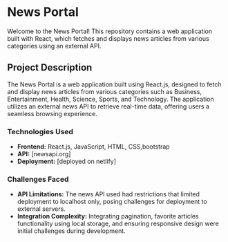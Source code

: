 # News Portal

Welcome to the News Portal! This repository contains a web application built with React, which fetches and displays news articles from various categories using an external API.

## Project Description

The News Portal is a web application built using React.js, designed to fetch and display news articles from various categories such as Business, Entertainment, Health, Science, Sports, and Technology. The application utilizes an external news API to retrieve real-time data, offering users a seamless browsing experience. 

### Technologies Used

- **Frontend:** React.js, JavaScript, HTML, CSS,bootstrap
- **API:** [newsapi.org]
- **Deployment:** [deployed on netlify]

### Challenges Faced

- **API Limitations:** The news API used had restrictions that limited deployment to localhost only, posing challenges for deployment to external servers.
- **Integration Complexity:** Integrating pagination, favorite articles functionality using local storage, and ensuring responsive design were initial challenges during development.















